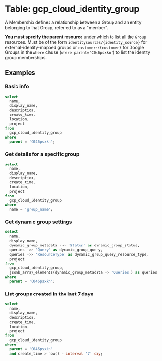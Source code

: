 # Table: gcp_cloud_identity_group

A Membership defines a relationship between a Group and an entity belonging to that Group, referred to as a "member".

**You must specify the parent resource** under which to list all the `Group` resources. Must be of the form `identitysources/{identity_source}` for external-identity-mapped groups or `customers/{customer}` for Google Groups in the `where` clause (`where parent='C046psxkn'`) to list the identity group memberships.

## Examples

### Basic info

```sql
select
  name,
  display_name,
  description,
  create_time,
  location,
  project
from
  gcp_cloud_identity_group
where
  parent = 'C046psxkn';
```

### Get details for a specific group

```sql
select
  name,
  display_name,
  description,
  create_time,
  location,
  project
from
  gcp_cloud_identity_group
where
  name = 'group_name';
```

### Get dynamic group settings

```sql
select
  name,
  display_name,
  dynamic_group_metadata ->> 'Status' as dynamic_group_status,
  queries ->> 'Query' as dynamic_group_query,
  queries ->> 'ResourceType' as dynamic_group_query_resource_type,
  project
from
  gcp_cloud_identity_group,
  jsonb_array_elements(dynamic_group_metadata -> 'Queries') as queries
where
  parent = 'C046psxkn';
```

### List groups created in the last 7 days

```sql
select
  name,
  display_name,
  description,
  create_time,
  location,
  project
from
  gcp_cloud_identity_group
where
  parent = 'C046psxkn'
  and create_time > now() - interval '7' day;
```